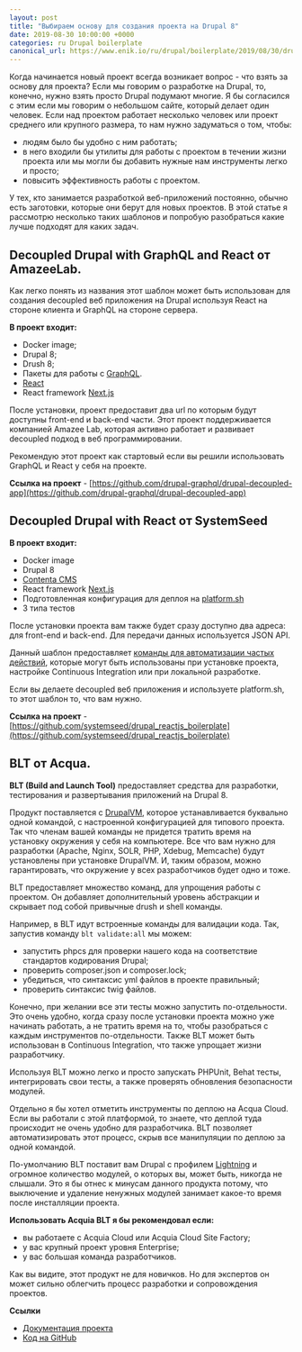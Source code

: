 ```yaml
---
layout: post
title: "Выбираем основу для создания проекта на Drupal 8"
date: 2019-08-30 10:00:00 +0000
categories: ru Drupal boilerplate
canonical_url: https://www.enik.io/ru/drupal/boilerplate/2019/08/30/drupal-boilerplates.html
---
```

Когда начинается новый проект всегда возникает вопрос - что взять за основу для проекта? Если мы говорим о разработке на Drupal, то, конечно, нужно взять просто Drupal подумают многие. Я бы согласился с этим если мы говорим о небольшом сайте, который делает один человек.
Если над проектом работает несколько человек или проект среднего или крупного размера, то нам нужно задуматься о том, чтобы:
* людям было бы удобно с ним работать;
* в него входили бы утилиты для работы с проектом в течении жизни проекта или мы могли бы добавить нужные нам инструменты легко и просто;
* повысить эффективность работы с проектом.

У тех, кто занимается разработкой веб-приложений постоянно, обычно есть заготовки, которые они берут для новых проектов. В этой статье я рассмотрю несколько таких шаблонов и попробую разобраться какие лучше подходят для каких задач.

## Decoupled Drupal with GraphQL and React от AmazeeLab.

Как легко понять из названия этот шаблон может быть использован для создания decoupled веб приложения на Drupal используя React на стороне клиента и GraphQL на стороне сервера. 

**В проект входит:**
* Docker image;
* Drupal 8;
* Drush 8;
* Пакеты для работы с [GraphQL](https://graphql.org).
* [React](https://reactjs.org/)
* React framework [Next.js](https://nextjs.org)

После установки, проект предоставит два url по которым будут доступны front-end и back-end части.
Этот проект поддерживается компанией Amazee Lab, которая активно работает и развивает decoupled подход в веб программировании. 

Рекомендую этот проект как стартовый если вы решили использовать GraphQL и React у себя на проекте.

**Ссылка на проект** - [https://github.com/drupal-graphql/drupal-decoupled-app](https://github.com/drupal-graphql/drupal-decoupled-app)

## Decoupled Drupal with React от SystemSeed

**В проект входит:**
* Docker image
* Drupal 8
* [Contenta CMS](http://www.contentacms.org)
* React framework [Next.js](https://nextjs.org)
* Подготовленная конфигурация для деплоя на [platform.sh](https://platform.sh/)
* 3 типа тестов

После установки проекта вам также будет сразу доступно два адреса: для front-end и back-end. Для передачи данных используется JSON API. 

Данный шаблон предоставляет [команды для автоматизации частых действий](https://drupal-reactjs-boilerplate.readthedocs.io/commands/), которые могут быть использованы при установке проекта, настройке Continuous Integration или при локальной разработке. 

Если вы делаете decoupled веб приложения и используете platform.sh, то этот шаблон то, что вам нужно.

**Ссылка на проект** - [https://github.com/systemseed/drupal_reactjs_boilerplate](https://github.com/systemseed/drupal_reactjs_boilerplate)

## BLT от Acqua.

**BLT (Build and Launch Tool)** предоставляет средства для разработки, тестирования и развертывания приложений на Drupal 8. 
 
Продукт поставляется с [DrupalVM](https://www.drupalvm.com/), которое устанавливается буквально одной командой, c настроенной конфигурацией для типового проекта. Так что членам вашей команды не придется тратить время на установку окружения у себя на компьютере. Все что вам нужно для разработки (Apache, Nginx, SOLR, PHP, Xdebug, Memcache) будут установлены при установке DrupalVM. И, таким образом, можно гарантировать, что окружение у всех разработчиков будет одно и тоже.

BLT предоставляет множество команд, для упрощения работы с проектом. Он добавляет дополнительный уровень абстракции и скрывает под собой привычные drush и shell команды.

Например, в  BLT идут встроенные команды для валидации кода. Так, запустив команду `blt validate:all` мы можем:
* запустить phpcs для проверки нашего кода на соответствие стандартов кодирования Drupal;
* проверить composer.json и composer.lock;
* убедиться, что синтаксис yml файлов в проекте правильный; 
* проверить синтаксис twig файлов.

Конечно, при желании все эти тесты можно запустить по-отдельности. Это очень удобно, когда сразу после установки проекта можно уже начинать работать, а не тратить время на то, чтобы разобраться с каждым инструментов по-отдельности. Также BLT может быть использован в Continuous Integration, что также упрощает жизни разработчику.

Используя BLT можно легко и просто запускать PHPUnit, Behat тесты, интегрировать свои тесты, а также проверять обновления безопасности модулей.

Отдельно я бы хотел отметить инструменты по деплою на Acqua Cloud. Если вы работали с этой платформой, то знаете, что деплой туда происходит не очень удобно для разработчика. BLT позволяет автоматизировать этот процесс, скрыв все манипуляции по деплою за одной командой.

По-умолчанию BLT поставит вам Drupal с профилем [Lightning](https://www.drupal.org/project/lightning) и огромное количество модулей, о которых вы, может быть, никогда не слышали. Это я бы отнес к минусам данного продукта потому, что выключение и удаление ненужных модулей занимает какое-то время после инсталляции проекта. 

**Использовать Acquia BLT я бы рекомендовал если:**
* вы работаете с Acquia Cloud или Acquia Cloud Site Factory;
* у вас крупный проект уровня Enterprise;
* у вас большая команда разработчиков.

Как вы видите, этот продукт не для новичков. Но для экспертов он может сильно облегчить процесс разработки и сопровождения проектов.

**Ссылки**
* [Документация проекта](https://docs.acquia.com/blt/)
* [Код на GitHub](https://github.com/acquia/blt)

